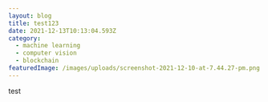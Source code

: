 ```yaml
---
layout: blog
title: test123
date: 2021-12-13T10:13:04.593Z
category:
  - machine learning
  - computer vision
  - blockchain
featuredImage: /images/uploads/screenshot-2021-12-10-at-7.44.27-pm.png
---
```

test